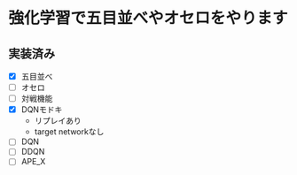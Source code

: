 # 強化学習で五目並べやオセロをやります

## 実装済み
- [x] 五目並べ
- [ ] オセロ
- [ ] 対戦機能
- [x] DQNモドキ
  - リプレイあり
  - target networkなし
- [ ] DQN
- [ ] DDQN
- [ ] APE_X
